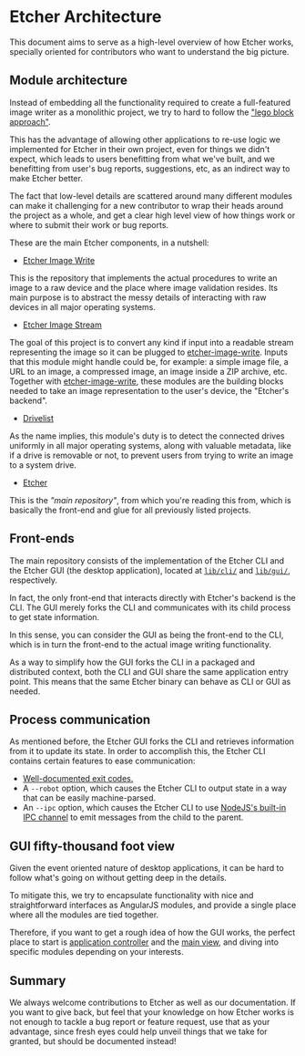 Etcher Architecture
===================

This document aims to serve as a high-level overview of how Etcher works, specially oriented for contributors who want to understand the big picture.

Module architecture
-------------------

Instead of embedding all the functionality required to create a full-featured image writer as a monolithic project, we try to hard to follow the ["lego block approach"](https://github.com/sindresorhus/ama/issues/10#issuecomment-117766328).

This has the advantage of allowing other applications to re-use logic we implemented for Etcher in their own project, even for things we didn't expect, which leads to users benefitting from what we've built, and we benefitting from user's bug reports, suggestions, etc, as an indirect way to make Etcher better.

The fact that low-level details are scattered around many different modules can make it challenging for a new contributor to wrap their heads around the project as a whole, and get a clear high level view of how things work or where to submit their work or bug reports.

These are the main Etcher components, in a nutshell:

- [Etcher Image Write](https://github.com/resin-io-modules/etcher-image-write)

This is the repository that implements the actual procedures to write an image to a raw device and the place where image validation resides. Its main purpose is to abstract the messy details of interacting with raw devices in all major operating systems.

- [Etcher Image Stream](https://github.com/resin-io-modules/etcher-image-stream)

The goal of this project is to convert any kind if input into a readable stream representing the image so it can be plugged to [etcher-image-write](https://github.com/resin-io-modules/etcher-image-write). Inputs that this module might handle could be, for example: a simple image file, a URL to an image, a compressed image, an image inside a ZIP archive, etc. Together with [etcher-image-write](https://github.com/resin-io-modules/etcher-image-write), these modules are the building blocks needed to take an image representation to the user's device, the "Etcher's backend".

- [Drivelist](https://github.com/resin-io-modules/drivelist)

As the name implies, this module's duty is to detect the connected drives uniformly in all major operating systems, along with valuable metadata, like if a drive is removable or not, to prevent users from trying to write an image to a system drive.

- [Etcher](https://github.com/resin-io/etcher)

This is the *"main repository"*, from which you're reading this from, which is basically the front-end and glue for all previously listed projects.

Front-ends
----------

The main repository consists of the implementation of the Etcher CLI and the Etcher GUI (the desktop application), located at [`lib/cli/`](https://github.com/resin-io/etcher/tree/master/lib/cli) and [`lib/gui/`](https://github.com/resin-io/etcher/tree/master/lib/gui), respectively.

In fact, the only front-end that interacts directly with Etcher's backend is the CLI. The GUI merely forks the CLI and communicates with its child process to get state information.

In this sense, you can consider the GUI as being the front-end to the CLI, which is in turn the front-end to the actual image writing functionality.

As a way to simplify how the GUI forks the CLI in a packaged and distributed context, both the CLI and GUI share the same application entry point. This means that the same Etcher binary can behave as CLI or GUI as needed.

## Process communication

As mentioned before, the Etcher GUI forks the CLI and retrieves information from it to update its state. In order to accomplish this, the Etcher CLI contains certain features to ease communication:

- [Well-documented exit codes.](https://github.com/resin-io/etcher/blob/master/lib/src/exit-codes.js)
- A `--robot` option, which causes the Etcher CLI to output state in a way that can be easily machine-parsed.
- An `--ipc` option, which causes the Etcher CLI to use [NodeJS's built-in IPC channel](https://nodejs.org/api/child_process.html#child_process_child_send_message_sendhandle_options_callback) to emit messages from the child to the parent.

GUI fifty-thousand foot view
----------------------------

Given the event oriented nature of desktop applications, it can be hard to follow what's going on without getting deep in the details.

To mitigate this, we try to encapsulate functionality with nice and straightforward interfaces as AngularJS modules, and provide a single place where all the modules are tied together.

Therefore, if you want to get a rough idea of how the GUI works, the perfect place to start is [application controller](https://github.com/resin-io/etcher/blob/master/lib/gui/app.js) and the [main view](https://github.com/resin-io/etcher/blob/master/lib/gui/partials/main.html), and diving into specific modules depending on your interests.

Summary
-------

We always welcome contributions to Etcher as well as our documentation. If you want to give back, but feel that your knowledge on how Etcher works is not enough to tackle a bug report or feature request, use that as your advantage, since fresh eyes could help unveil things that we take for granted, but should be documented instead!
